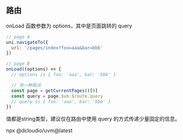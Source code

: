 ## 路由
onLoad 函数参数为 options，其中是页面跳转的 query
```js
// page A
uni.navigateTo({
  url: '/pages/index?foo=aaa&bar=bbb'
})

// page B
onLoad((options) => {
  // options is { foo: 'aaa', bar: 'bbb' }

  // 另一种取法
  const page = getCurrentPages()[0]
  const query = page.$vm.$route.query
  // query is { foo: 'aaa', bar: 'bbb' }
})
```
值都是string类型，建议仅在路由中使用 query 的方式传递少量固定的信息。


npx @dcloudio/uvm@latest